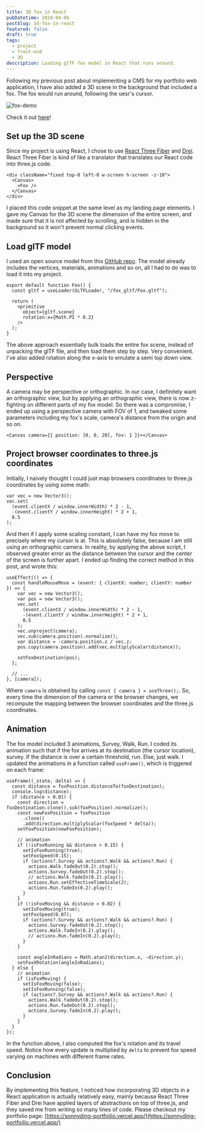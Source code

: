 ```yaml
---
title: 3D fox in React
pubDatetime: 2024-04-06
postSlug: 3d-fox-in-react
featured: false
draft: true
tags:
  - project
  - front-end
  - 3D
description: Loading glTF fox model in React that runs around.
---
```

Following my previous post about implementing a CMS for my portfolio web application, I have also added a 3D scene in the background that included a fox. The fox would run around, following the uesr's cursor.

![fox-demo]()

Check it out [here](https://sonnyding-portfoilio.vercel.app/)!

## Set up the 3D scene

Since my project is using React, I chose to use [React Three Fiber](https://docs.pmnd.rs/react-three-fiber/getting-started/introduction) and [Drei](https://github.com/pmndrs/drei). React Three Fiber is kind of like a translator that translates our React code into three.js code.

```tsx
<div className="fixed top-0 left-0 w-screen h-screen -z-10">
  <Canvas>
    <Fox />
  </Canvas>
</div>
```

I placed this code snippet at the same level as my landing page elements. I gave my Canvas for the 3D scene the dimension of the entire screen, and made sure that it is not affected by scrolling, and is hidden in the background so it won't prevent normal clicking events.

## Load glTF model

I used an open source model from this [GitHub repo](https://github.com/KhronosGroup/glTF-Sample-Models/tree/main/2.0/Fox). The model already includes the vertices, materials, animations and so on, all I had to do was to load it into my project.

```tsx
export default function Fox() {
  const gltf = useLoader(GLTFLoader, "/fox_gltf/Fox.gltf");

  return (
    <primitive
      object={gltf.scene}
      rotation-x={Math.PI * 0.2}
    />
  );
}
```

The above approach essentially bulk loads the entire fox scene, instead of unpacking the glTF file, and then load them step by step. Very convenient. I've also added rotation along the x-axis to emulate a semi top down view.

## Perspective

A camera may be perspective or orthographic. In our case, I definitely want an orthographic view, but by applying an orthographic view, there is now z-fighting on different parts of my fox model. So there was a compromise, I ended up using a perspective camera with FOV of 1, and tweaked some parameters including my fox's scale, camera's distance from the origin and so on.

```tsx
<Canvas camera={{ position: [0, 0, 20], fov: 1 }}></Canvas>
```

## Project browser coordinates to three.js coordinates

Initially, I naively thought I could just map browsers coordinates to three.js coordinates by using some math:

```tsx
var vec = new Vector3();
vec.set(
  (event.clientX / window.innerWidth) * 2 - 1,
  -(event.clientY / window.innerHeight) * 2 + 1,
  0.5
);
```

And then if I apply some scaling constant, I can have my fox move to precisely where my cursor is at. This is absolutely false, because I am still using an orthographic camera. In reality, by applying the above script, I observed greater error as the distance between the cursor and the center of the screen is further apart. I ended up finding the correct method in this post, and wrote this:

```tsx
useEffect(() => {
  const handleMouseMove = (event: { clientX: number; clientY: number }) => {
    var vec = new Vector3();
    var pos = new Vector3();
    vec.set(
      (event.clientX / window.innerWidth) * 2 - 1,
      -(event.clientY / window.innerHeight) * 2 + 1,
      0.5
    );
    vec.unproject(camera);
    vec.sub(camera.position).normalize();
    var distance = -camera.position.z / vec.z;
    pos.copy(camera.position).add(vec.multiplyScalar(distance));

    setFoxDestination(pos);
  };

  // ...
}, [camera]);
```

Where `camera` is obtained by calling `const { camera } = useThree();`. So, every time the dimension of the camera or the browser changes, we recompute the mapping between the browser coordinates and the three.js coordinates.

## Animation

The fox model included 3 animations, Survey, Walk, Run. I coded its animation such that if the fox arrives at its destination (the cursor location), survey. If the distance is over a certain threshold, run. Else, just walk. I updated the animations in a function called `useFrame()`, which is triggered on each frame:

```tsx
useFrame((_state, delta) => {
  const distance = foxPosition.distanceTo(foxDestination);
  console.log(distance);
  if (distance > 0.01) {
    const direction = foxDestination.clone().sub(foxPosition).normalize();
    const newFoxPosition = foxPosition
      .clone()
      .add(direction.multiplyScalar(foxSpeed * delta));
    setFoxPosition(newFoxPosition);

    // animation
    if (!isFoxRunning && distance > 0.15) {
      setIsFoxRunning(true);
      setFoxSpeed(0.15);
      if (actions?.Survey && actions?.Walk && actions?.Run) {
        actions.Walk.fadeOut(0.2).stop();
        actions.Survey.fadeOut(0.2).stop();
        // actions.Walk.fadeIn(0.2).play();
        actions.Run.setEffectiveTimeScale(2);
        actions.Run.fadeIn(0.2).play();
      }
    }
    if (!isFoxMoving && distance > 0.02) {
      setIsFoxMoving(true);
      setFoxSpeed(0.07);
      if (actions?.Survey && actions?.Walk && actions?.Run) {
        actions.Survey.fadeOut(0.2).stop();
        actions.Walk.fadeIn(0.2).play();
        // actions.Run.fadeIn(0.2).play();
      }
    }

    const angleInRadians = Math.atan2(direction.x, -direction.y);
    setFoxXRotation(angleInRadians);
  } else {
    // animation
    if (isFoxMoving) {
      setIsFoxMoving(false);
      setIsFoxRunning(false);
      if (actions?.Survey && actions?.Walk && actions?.Run) {
        actions.Walk.fadeOut(0.2).stop();
        actions.Run.fadeOut(0.2).stop();
        actions.Survey.fadeIn(0.2).play();
      }
    }
  }
});
```

In the function above, I also computed the fox's rotation and its travel speed. Notice how every update is multiplied by `delta` to prevent fox speed varying on machines with different frame rates. 

## Conclusion

By implementing this feature, I noticed how incorporating 3D objects in a React application is actually relatively easy, mainly because React Three Fiber and Drei have applied layers of abstractions on top of three.js, and they saved me from writing so many lines of code. Please checkout my portfolio page: [https://sonnyding-portfoilio.vercel.app/](https://sonnyding-portfoilio.vercel.app/)